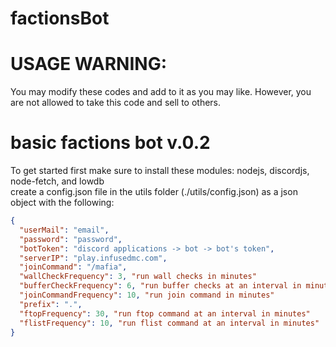# factionsBot

# USAGE WARNING:
You may modify these codes and add to it as you may like.
However, you are not allowed to take this code and sell to others.



# basic factions bot v.0.2

To get started first make sure to install these modules: nodejs, discordjs, node-fetch, and lowdb <br />
create a config.json file in the utils folder (./utils/config.json) as a json object with the following:

```json
{
  "userMail": "email",
  "password": "password",
  "botToken": "discord applications -> bot -> bot's token",
  "serverIP": "play.infusedmc.com",
  "joinCommand": "/mafia",
  "wallCheckFrequency": 3, "run wall checks in minutes"
  "bufferCheckFrequency": 6, "run buffer checks at an interval in minutes"
  "joinCommandFrequency": 10, "run join command in minutes"
  "prefix": ".",
  "ftopFrequency": 30, "run ftop command at an interval in minutes"
  "flistFrequency": 10, "run flist command at an interval in minutes"
}
```
